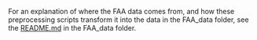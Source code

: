 For an explanation of where the FAA data comes from, and how these preprocessing scripts transform it into the data in the FAA_data folder, see the [README.md](../FAA_data/README.md) in the FAA_data folder.
